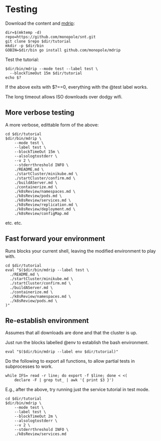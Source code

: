 # Testing

[mdrip]: https://github.com/monopole/mdrip

Download the content and [mdrip]:

```
dir=$(mktemp -d)
repo=https://github.com/monopole/snt.git
git clone $repo $dir/tutorial
mkdir -p $dir/bin
GOBIN=$dir/bin go install github.com/monopole/mdrip
```

Test the tutorial:

```
$dir/bin/mdrip --mode test --label test \
  --blockTimeOut 15m $dir/tutorial
echo $?
```
If the above exits with $?==0, everything with the @test label works.

The long timeout allows ISO downloads over dodgy wifi.

## More verbose testing

A more verbose, edittable form of the above:

```
cd $dir/tutorial
$dir/bin/mdrip \
    --mode test \
    --label test \
    --blockTimeOut 15m \
    --alsologtostderr \
    --v 2 \
    --stderrthreshold INFO \
    ./README.md \
    ./startCluster/minikube.md \
    ./startCluster/confirm.md \
    ./buildAServer.md \
    ./containerize.md \
    ./k8sReview/namespaces.md \
    ./k8sReview/pods.md \
    ./k8sReview/services.md \
    ./k8sReview/replication.md \
    ./k8sReview/deployment.md \
    ./k8sReview/configMap.md
```
etc. etc.

## Fast forward your environment

Runs blocks your current shell,
leaving the modified environment to play with.

```
cd $dir/tutorial
eval "$($dir/bin/mdrip --label test \
  ./README.md \
  ./startCluster/minikube.md \
  ./startCluster/confirm.md \
  ./buildAServer.md \
  ./containerize.md \
  ./k8sReview/namespaces.md \
  ./k8sReview/pods.md \
)"
```

## Re-establish environment

Assumes that all downloads are done and that the cluster is up.

Just run the blocks labelled @env to establish the bash environment.

```
eval "$($dir/bin/mdrip --label env $dir/tutorial)"
```

Do the following to export all functions,
to allow partial tests in subprocesses to work.

```
while IFS= read -r line; do export -f $line; done < <(
    declare -F | grep tut_ | awk '{ print $3 }')
```

E.g., after the above, try running just
the service tutorial in test mode.

```
cd $dir/tutorial
$dir/bin/mdrip \
    --mode test \
    --label test \
    --blockTimeOut 2m \
    --alsologtostderr \
    --v 2 \
    --stderrthreshold INFO \
    ./k8sReview/services.md
```
